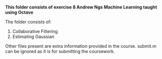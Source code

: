 **This folder consists of exercise 8 Andrew Ngs Machine Learning taught using Octave**

The folder consists of:
1. Collaborative Filtering
2. Estimating Gaussian 

Other files present are extra information provided in the course. submit.m can be ignored as it is for submitting the coursework.
